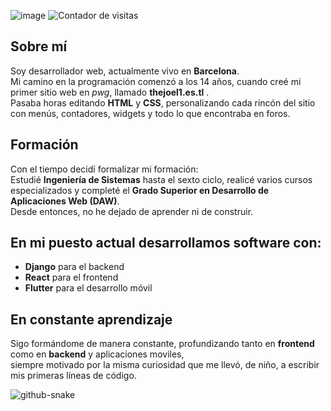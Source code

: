 
![image](https://github.com/user-attachments/assets/f4ff9131-66a5-4ff2-8803-48d8a7123444)
![Contador de visitas](https://komarev.com/ghpvc/?username=itsjovdev&color=blue&label=Visitas)

## Sobre mí

Soy desarrollador web, actualmente vivo en **Barcelona**.  
Mi camino en la programación comenzó a los 14 años, cuando creé mi primer sitio web en *pwg*, llamado **thejoel1.es.tl** .  
Pasaba horas editando **HTML** y **CSS**, personalizando cada rincón del sitio con menús, contadores, widgets y todo lo que encontraba en foros.  

## Formación

Con el tiempo decidí formalizar mi formación:  
Estudié **Ingeniería de Sistemas** hasta el sexto ciclo, realicé varios cursos especializados y completé el **Grado Superior en Desarrollo de Aplicaciones Web (DAW)**.  
Desde entonces, no he dejado de aprender ni de construir.

## En mi puesto actual desarrollamos software con:

- **Django** para el backend  
- **React** para el frontend  
- **Flutter** para el desarrollo móvil

## En constante aprendizaje

Sigo formándome de manera constante, profundizando tanto en **frontend** como en **backend** y aplicaciones moviles,  
siempre motivado por la misma curiosidad que me llevó, de niño, a escribir mis primeras líneas de código.



<picture>
  <source media="(prefers-color-scheme: dark)" srcset="https://raw.githubusercontent.com/tobiasmeyhoefer/tobiasmeyhoefer/output/github-snake-dark.svg" />
  <source media="(prefers-color-scheme: light)" srcset="https://raw.githubusercontent.com/tobiasmeyhoefer/tobiasmeyhoefer/output/github-snake.svg" />
  <img alt="github-snake" src="https://raw.githubusercontent.com/tobiasmeyhoefer/tobiasmeyhoefer/output/github-snake.svg" />
</picture>
